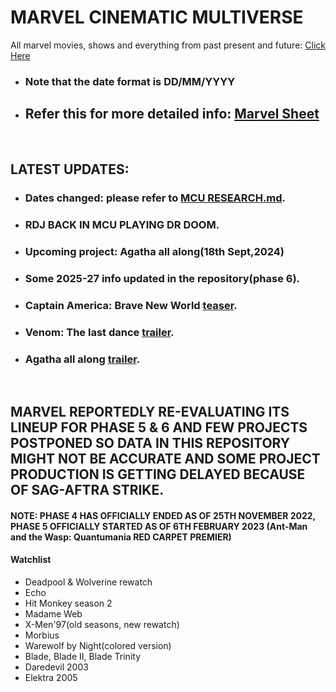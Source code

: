 # MARVEL CINEMATIC MULTIVERSE

All marvel movies, shows and everything from past present and future: [Click Here](https://github.com/gunjan1909/marvel/blob/main/MCU%20RESEARCH.md)

- ### Note that the date format is DD/MM/YYYY

- ## Refer this for more detailed info: [Marvel Sheet](https://docs.google.com/spreadsheets/d/1Xfe--9Wshbb3ru0JplA2PnEwN7mVawazKmhWJjr_wKs/edit#gid=0)

<br/>

## LATEST UPDATES:

- ### Dates changed: please refer to [MCU RESEARCH.md](./MCU%20RESEARCH.md).
- ### RDJ BACK IN MCU PLAYING DR DOOM.
- ### Upcoming project: Agatha all along(18th Sept,2024)
- ### Some 2025-27 info updated in the repository(phase 6).
- ### Captain America: Brave New World [teaser](https://www.youtube.com/watch?v=O_A8HdCDaWM).
- ### Venom: The last dance [trailer](https://youtu.be/__2bjWbetsA?feature=shared).
- ### Agatha all along [trailer](https://www.youtube.com/watch?v=ARulRbzM7Jw).

<br/>

## MARVEL REPORTEDLY RE-EVALUATING ITS LINEUP FOR PHASE 5 & 6 AND FEW PROJECTS POSTPONED SO DATA IN THIS REPOSITORY MIGHT NOT BE ACCURATE AND SOME PROJECT PRODUCTION IS GETTING DELAYED BECAUSE OF SAG-AFTRA STRIKE.

#### NOTE: PHASE 4 HAS OFFICIALLY ENDED AS OF 25TH NOVEMBER 2022, PHASE 5 OFFICIALLY STARTED AS OF 6TH FEBRUARY 2023 (Ant-Man and the Wasp: Quantumania RED CARPET PREMIER)

#### Watchlist

- Deadpool & Wolverine rewatch
- Echo
- Hit Monkey season 2
- Madame Web
- X-Men'97(old seasons, new rewatch)
- Morbius
- Warewolf by Night(colored version)
- Blade, Blade II, Blade Trinity
- Daredevil 2003
- Elektra 2005
